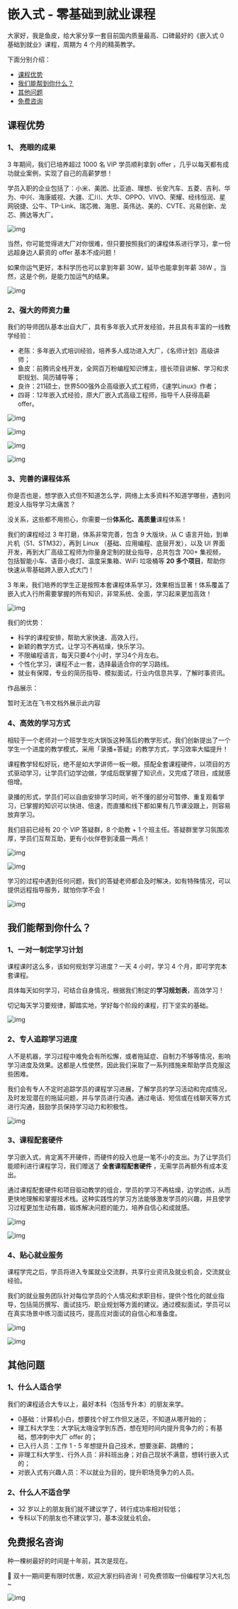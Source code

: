 # 嵌入式 - 零基础到就业课程

大家好，我是鱼皮，给大家分享一套目前国内质量最高、口碑最好的《嵌入式 0 基础到就业》课程，周期为 4 个月的精英教学。

下面分别介绍：

- [课程优势](https://yuyuanweb.feishu.cn/docx/U3zsdRnwHomsWWxnMXWcXmAcnjt#XCh7d9m6uoZ4BzxTMFQckXVvnkd)
- [我们能帮到你什么？](https://yuyuanweb.feishu.cn/docx/U3zsdRnwHomsWWxnMXWcXmAcnjt#SckOdPxpXoJvHDxvgCQcgAZqnvc)
- [其他问题](https://yuyuanweb.feishu.cn/docx/U3zsdRnwHomsWWxnMXWcXmAcnjt#LcqudDOQJoV6kuxbjxPcvIXMnFb)
- [免费咨询](https://yuyuanweb.feishu.cn/docx/U3zsdRnwHomsWWxnMXWcXmAcnjt#Qb6qdGtjyoRj88xpFjjc7Bf3nsb)

## **课程优势**

### **1、 亮眼的成果**

3 年期间，我们已培养超过 1000 名 VIP 学员顺利拿到 offer ，几乎以每天都有成功就业案例，实现了自己的高薪梦想！

学员入职的企业包括了：小米、美团、比亚迪、理想、长安汽车、五菱、吉利、华为、中兴、海康威视、大疆、汇川、大华、OPPO、VIVO、荣耀、经纬恒润、星网锐捷、公牛、TP-Link、瑞芯微、海思、英伟达、美的、CVTE、兆易创新、龙芯、腾达等大厂。

![img](https://pic.yupi.icu/5563/202311111938252.png)

当然，你可能觉得进大厂对你很难，但只要按照我们的课程体系进行学习，拿一份远超身边人薪资的 offer 基本不成问题！

如果你运气更好，本科学历也可以拿到年薪 30W，延毕也能拿到年薪 38W 。当然，这是个例，是能力加运气的结果。

![img](https://pic.yupi.icu/5563/202311111938459.jpeg)

### **2、强大的师资力量**

我们的导师团队基本出自大厂，具有多年嵌入式开发经验，并且具有丰富的一线教学经验：

- 老陈：多年嵌入式培训经验，培养多人成功进入大厂，《名师计划》高级讲师；
- 鱼皮：前腾讯全栈开发，全网百万粉编程知识博主，擅长项目讲解、学习和求职规划、简历辅导等；
- 良许：211硕士，世界500强外企高级嵌入式工程师，《速学Linux》作者；
- 四哥：12年嵌入式经验，原大厂嵌入式高级工程师，指导千人获得高薪 offer。

![img](https://pic.yupi.icu/5563/202311111938338.png)

![img](https://pic.yupi.icu/5563/202311111938436.png)

![img](https://pic.yupi.icu/5563/202311111938584.png)

![img](https://pic.yupi.icu/5563/202311111938419.png)

### **3、完善的课程体系**

你是否也是，想学嵌入式但不知道怎么学，网络上太多资料不知道学哪些，遇到问题没人指导学习太痛苦？

没关系，这些都不用担心，你需要一份**体系化、高质量**课程体系！

我们的课程经过 3 年打磨，体系非常完善，包含 9 大版块，从 C 语言开始，到单片机（51、STM32），再到 Linux （基础、应用编程、底层开发），以及 UI 界面开发，再到大厂高级工程师为你量身定制的就业指导，总共包含 700+ 集视频，包括智能小车、语音小夜灯、温度采集箱、WiFi 垃圾桶等 **20 多个项目**，帮助你快速从零基础跨入嵌入式大门！

3 年来，我们培养的学生正是按照本套课程体系学习，效果相当显著！体系覆盖了嵌入式入行所需要掌握的所有知识，非常系统、全面，学习起来更加高效！

![img](https://pic.yupi.icu/5563/202311111938181.jpeg)

我们的优势：

- 科学的课程安排，帮助大家快速、高效入行。
- 新颖的教学方式，让学习不再枯燥，快乐学习。
- 不限编程语言，每天只要4个小时，学习4个月左右。
- 个性化学习，课程不止一套，选择最适合你的学习路线。
- 就业有保障，专业的简历指导、模拟面试，行业内信息共享，了解时事资讯。

作品展示：

暂时无法在飞书文档外展示此内容

### **4、高效的学习方式**

相较于一个老师对一个班学生吃大锅饭这种落后的教学形式，我们创新提出了一个学生一个进度的教学模式，采用「录播+答疑」的教学方式，学习效率大幅提升！

课程教学轻松好玩，绝不是如大学讲师一板一眼。搭配全套课程硬件，以项目的方式驱动学习，让学员们边学边做，学成后既掌握了知识点，又完成了项目，成就感倍增。

录播的形式，学员们可以自由安排学习时间，听不懂的部分可暂停、重复观看学习，已掌握的知识可以快进、倍速，而直播和线下都如果有几节课没跟上，则容易放弃学习。

我们目前已经有 20 个 VIP 答疑群，8 个助教 + 1 个班主任。答疑群里学习氛围浓厚，学员们互帮互助，更有小伙伴卷到凌晨一两点！

![img](https://pic.yupi.icu/5563/202311111938661.jpeg)

![img](https://pic.yupi.icu/5563/202311111938017.jpeg)

学习的过程中遇到任何问题，我们的答疑老师都会及时解决，如有特殊情况，可以提供远程指导服务，就怕你学不会！

![img](https://pic.yupi.icu/5563/202311111938669.jpeg)

## **我们能帮到你什么？**

### **1、一对一制定学习计划**

课程课时这么多，该如何规划学习进度？一天 4 小时，学习 4 个月，即可学完本套课程。

具体每天如何学习，可结合自身情况，根据我们制定的**学习规划表**，高效学习！

切记每天学习要规律，脚踏实地，学好每个阶段的课程，打下坚实的基础。

![img](https://pic.yupi.icu/5563/202311111938743.jpeg)

### **2、专人追踪学习进度**

人不是机器，学习过程中难免会有所松懈，或者拖延症、自制力不够等情况，影响学习进度及效果。这都是人性使然，因此我们采取了一系列措施来帮助学员克服这些困难。

我们会有专人不定时追踪学员的课程学习进展，了解学员的学习活动和完成情况，及时发现潜在的拖延问题，并与学员进行沟通。通过电话、短信或在线聊天等方式进行沟通，鼓励学员保持学习动力和积极性。

![img](https://pic.yupi.icu/5563/202311111938783.jpeg)

### **3、课程配套硬件**

学习嵌入式，肯定离不开硬件，而硬件的投入也是一笔不小的支出。为了让学员们能顺利进行课程学习，我们赠送了 **全套课程配套硬件** ，无需学员再额外有成本支出。

通过课程配套硬件和项目驱动教学的组合，学员的学习不再枯燥，边学边练，从而更快地理解和掌握技术栈。这种实践性的学习方法能够激发学员的兴趣，并且使学习过程更加生动有趣，锻炼解决问题的能力，培养自信心和成就感。

![img](https://pic.yupi.icu/5563/202311111938115.png)

![img](https://pic.yupi.icu/5563/202311111938060.jpeg)

### **4、贴心就业服务**

课程学完之后，学员将进入专属就业交流群，共享行业资讯及就业机会，交流就业经验。

我们的就业服务团队针对每位学员的个人情况和求职目标，提供个性化的就业指导，包括简历撰写、面试技巧、职业规划等方面的建议。通过模拟面试，学员可以在真实场景中练习面试技巧，提高应对面试的自信心和准备度。

![img](https://pic.yupi.icu/5563/202311111938147.jpeg)

![img](https://pic.yupi.icu/5563/202311111938260.png)

## **其他问题**

### **1、什么人适合学**

我们的课程适合大专以上，最好本科（包括专升本）的朋友来学。

- 0基础：计算机小白，想要找个好工作但又迷茫，不知道从哪开始的；
- 理工科大学生：大学玩太嗨没学到东西，想在短时间内提升竞争力的；有基础，想冲刺中大厂 offer 的；
- 已入行人员：工作 1 - 5 年想提升自己技术，想要涨薪、跳槽的；
- 非理工科大学生、行外人员：非科班出身；对自己现状不满意，想转行嵌入式的；
- 对嵌入式有兴趣人员：不以就业为目的，提升职场竞争力的人员。

### **2、什么人不适合学**

- 32 岁以上的朋友我们就不建议学了，转行成功率相对较低；
- 专科以下的朋友也不建议学习，基本没就业机会。

## **免费报名咨询**

种一棵树最好的时间是十年前，其次是现在。

🧧 双十一期间更有限时优惠，欢迎大家扫码咨询！可免费领取一份编程学习大礼包~

![img](https://pic.yupi.icu/5563/202311111938364.gif)